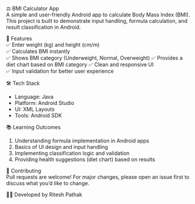 ⚖️ BMI Calculator App  
A simple and user-friendly Android app to calculate Body Mass Index (BMI).  
This project is built to demonstrate input handling, formula calculation, and result classification in Android.

🚀 Features  
✅ Enter weight (kg) and height (cm/m)  
✅ Calculates BMI instantly  
✅ Shows BMI category (Underweight, Normal, Overweight)
✅ Provides a diet chart based on BMI category 
✅ Clean and responsive UI  
✅ Input validation for better user experience  

🛠️ Tech Stack  
- Language: Java  
- Platform: Android Studio  
- UI: XML Layouts  
- Tools: Android SDK  

📚 Learning Outcomes  
1. Understanding formula implementation in Android apps  
2. Basics of UI design and input handling  
3. Implementing classification logic and validation
4. Providing health suggestions (diet chart) based on results 

🤝 Contributing  
Pull requests are welcome! For major changes, please open an issue first to discuss what you’d like to change.  

👨‍💻 Developed by Ritesh Pathak  
